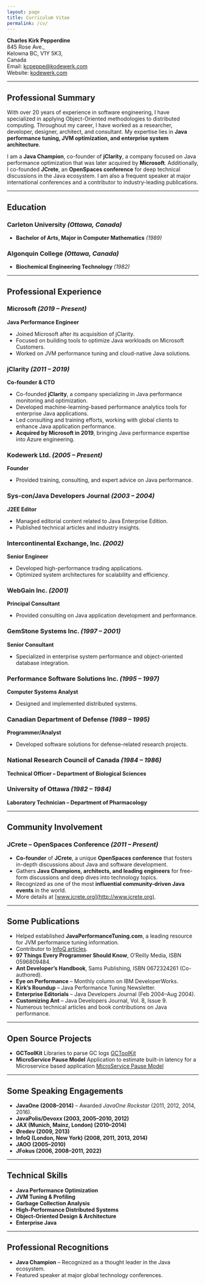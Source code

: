 ```yaml
---
layout: page
title: Curriculum Vitae
permalink: /cv/
---
```

**Charles Kirk Pepperdine**  
845 Rose Ave.,<br/>
Kelowna BC, V1Y 5K3,<br/>
Canada<br/>
Email: kcpeppe@kodewerk.com  
Website: [kodewerk.com](http://kodewerk.com)  

---

## Professional Summary  
With over 20 years of experience in software engineering, I have specialized in applying Object-Oriented methodologies to distributed computing. Throughout my career, I have worked as a researcher, developer, designer, architect, and consultant. My expertise lies in **Java performance tuning, JVM optimization, and enterprise system architecture**.  

I am a **Java Champion**, co-founder of **jClarity**, a company focused on Java performance optimization that was later acquired by **Microsoft**. Additionally, I co-founded **JCrete**, an **OpenSpaces conference** for deep technical discussions in the Java ecosystem. I am also a frequent speaker at major international conferences and a contributor to industry-leading publications.  

---

## Education  
### Carleton University *(Ottawa, Canada)*  
- **Bachelor of Arts, Major in Computer Mathematics** *(1989)*  

### Algonquin College *(Ottawa, Canada)*  
- **Biochemical Engineering Technology** *(1982)*  

---

## Professional Experience  

### Microsoft *(2019 – Present)*  
**Java Performance Engineer**  
- Joined Microsoft after its acquisition of jClarity.  
- Focused on building tools to optimize Java workloads on Microsoft Customers.  
- Worked on JVM performance tuning and cloud-native Java solutions.  

### jClarity *(2011 – 2019)*  
**Co-founder & CTO**  
- Co-founded **jClarity**, a company specializing in Java performance monitoring and optimization.  
- Developed machine-learning-based performance analytics tools for enterprise Java applications.  
- Led consulting and training efforts, working with global clients to enhance Java application performance.  
- **Acquired by Microsoft in 2019**, bringing Java performance expertise into Azure engineering.  

### Kodewerk Ltd. *(2005 – Present)*  
**Founder**
- Provided training, consulting, and expert advice on Java performance.  

### Sys-con/Java Developers Journal *(2003 – 2004)*  
**J2EE Editor**  
- Managed editorial content related to Java Enterprise Edition.  
- Published technical articles and industry insights.  

### Intercontinental Exchange, Inc. *(2002)*  
**Senior Engineer**  
- Developed high-performance trading applications.  
- Optimized system architectures for scalability and efficiency.  

### WebGain Inc. *(2001)*  
**Principal Consultant**  
- Provided consulting on Java application development and performance.  

### GemStone Systems Inc. *(1997 – 2001)*  
**Senior Consultant**  
- Specialized in enterprise system performance and object-oriented database integration.  

### Performance Software Solutions Inc. *(1995 – 1997)*  
**Computer Systems Analyst**  
- Designed and implemented distributed systems.  

### Canadian Department of Defense *(1989 – 1995)*  
**Programmer/Analyst**  
- Developed software solutions for defense-related research projects.  

### National Research Council of Canada *(1984 – 1986)*  
**Technical Officer – Department of Biological Sciences**  

### University of Ottawa *(1982 – 1984)*  
**Laboratory Technician – Department of Pharmacology**  

---

## Community Involvement  

### JCrete – **OpenSpaces Conference** *(2011 – Present)*  
- **Co-founder** of **JCrete**, a unique **OpenSpaces conference** that fosters in-depth discussions about Java and software development.  
- Gathers **Java Champions, architects, and leading engineers** for free-form discussions and deep dives into technology topics.  
- Recognized as one of the most **influential community-driven Java events** in the world.  
- More details at [www.jcrete.org](http://www.jcrete.org).  

---

## Some Publications  
- Helped established **JavaPerformanceTuning.com**, a leading resource for JVM performance tuning information.  
- Contributor to [InfoQ articles](http://www.infoq.com/author/Kirk-Pepperdine).  
- **97 Things Every Programmer Should Know**, O’Reilly Media, ISBN 0596809484.  
- **Ant Developer’s Handbook**, Sams Publishing, ISBN 0672324261 (Co-authored).  
- **Eye on Performance** – Monthly column on IBM DeveloperWorks.  
- **Kirk’s Roundup** – Java Performance Tuning Newsletter.  
- **Enterprise Editorials** – Java Developers Journal (Feb 2004–Aug 2004).  
- **Customizing Ant** – Java Developers Journal, Vol. 8, Issue 9.  
- Numerous technical articles and book contributions on Java performance.  

---
## Open Source Projects
- **GCToolKit** Libraries to parse GC logs [GCToolKit](https://github.com/microsoft/gctoolkit)
- **MicroService Pause Model** Application to estimate built-in latency for a Microservice based application [MicroService Pause Model](https://github.com/kcpeppe/microservicepausemodel)

---

## Some Speaking Engagements  
- **JavaOne (2008–2014)** – Awarded *JavaOne Rockstar* (2011, 2012, 2014, 2016).  
- **JavaPolis/Devoxx (2003, 2005–2010, 2012)**  
- **JAX (Munich, Mainz, London) (2010–2014)**  
- **Øredev (2009, 2013)**  
- **InfoQ (London, New York) (2008, 2011, 2013, 2014)**  
- **JAOO (2005–2010)**  
- **JFokus (2006, 2008–2011, 2022)**

---

## Technical Skills  
- **Java Performance Optimization**  
- **JVM Tuning & Profiling**  
- **Garbage Collection Analysis**  
- **High-Performance Distributed Systems**  
- **Object-Oriented Design & Architecture**  
- **Enterprise Java**  

---

## Professional Recognitions  
- **Java Champion** – Recognized as a thought leader in the Java ecosystem.  
- Featured speaker at major global technology conferences.  

